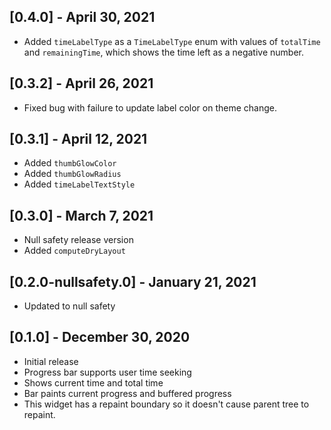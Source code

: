 ## [0.4.0] - April 30, 2021

* Added `timeLabelType` as a `TimeLabelType` enum with values of `totalTime` and `remainingTime`, which shows the time left as a negative number.

## [0.3.2] - April 26, 2021

* Fixed bug with failure to update label color on theme change.

## [0.3.1] - April 12, 2021

* Added `thumbGlowColor`
* Added `thumbGlowRadius`
* Added `timeLabelTextStyle`

## [0.3.0] - March 7, 2021

* Null safety release version
* Added `computeDryLayout`

## [0.2.0-nullsafety.0] - January 21, 2021

* Updated to null safety

## [0.1.0] - December 30, 2020

* Initial release
* Progress bar supports user time seeking
* Shows current time and total time
* Bar paints current progress and buffered progress
* This widget has a repaint boundary so it doesn't cause parent tree to repaint.
